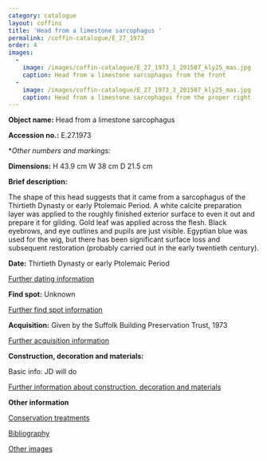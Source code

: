 ```yaml
---
category: catalogue
layout: coffins
title: 'Head from a limestone sarcophagus '
permalink: /coffin-catalogue/E_27_1973
order: 4
images: 
  -
    image: /images/coffin-catalogue/E_27_1973_1_201507_kly25_mas.jpg
    caption: Head from a limestone sarcophagus from the front
  -
    image: /images/coffin-catalogue/E_27_1973_3_201507_kly25_mas.jpg
    caption: Head from a limestone sarcophagus from the proper right
---
```


**Object name:** 
Head from a limestone sarcophagus

**Accession no.:** 
E.27.1973

**Other numbers and markings:*
<other numbers etc.>

**Dimensions:** 
H 43.9 cm
W 38 cm
D 21.5 cm

**Brief description:** 

The shape of this head suggests that it came from a sarcophagus of the
Thirtieth Dynasty or early Ptolemaic Period. A white calcite preparation
layer was applied to the roughly finished exterior surface to even it
out and prepare it for gilding. Gold leaf was applied across the flesh.
Black eyebrows, and eye outlines and pupils are just visible. Egyptian
blue was used for the wig, but there has been significant surface loss
and subsequent restoration (probably carried out in the early twentieth
century).

**Date:**
Thirtieth Dynasty or early Ptolemaic Period

[Further dating information](/catalogue_extras/E_27_1973_dating)

**Find spot:**
Unknown

[Further find spot information](/catalogue_extras/E_27_1973_findspot)

**Acquisition:**
Given by the Suffolk Building Preservation Trust, 1973

[Further acquisition
information](/catalogue_extras/E_27_1973_acquisition)

**Construction, decoration and materials:**

Basic info: JD will do

[Further information about construction, decoration and
materials](/catalogue_extras/E_27_1973_materials)


**Other information**

[Conservation treatments](/catalogue_extras/E_27_1973_conservation)

[Bibliography](/catalogue_extras/E_27_1973_bibliography)

[Other images](/catalogue_extras/E_27_1973_imagesheet)

